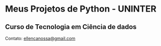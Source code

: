 # Meus Projetos de Python - UNINTER

## Curso de Tecnologia em Ciência de dados

Contato: ellencanossa@gmail.com

